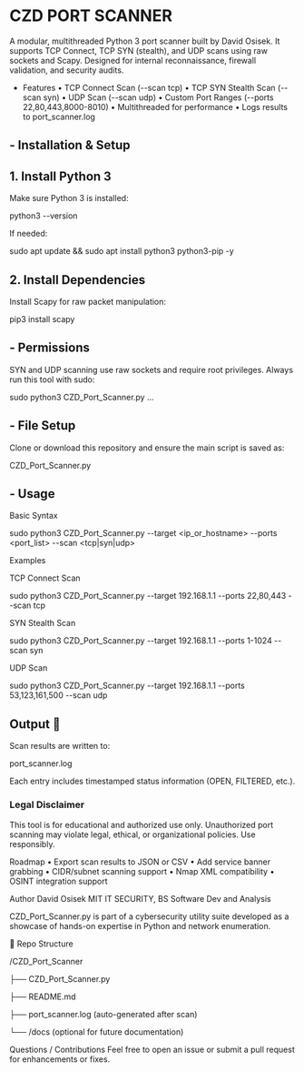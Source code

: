 # CZD PORT SCANNER

A modular, multithreaded Python 3 port scanner built by David Osisek. It supports TCP Connect, TCP SYN (stealth), and UDP scans using raw sockets and Scapy. Designed for internal reconnaissance, firewall validation, and security audits.

- Features
	•	TCP Connect Scan (--scan tcp)
	•	TCP SYN Stealth Scan (--scan syn)
	•	UDP Scan (--scan udp)
	•	Custom Port Ranges (--ports 22,80,443,8000-8010)
	•	Multithreaded for performance
	•	Logs results to port_scanner.log



## - Installation & Setup


## 1. Install Python 3

Make sure Python 3 is installed:

python3 --version

If needed:

sudo apt update && sudo apt install python3 python3-pip -y


## 2. Install Dependencies

Install Scapy for raw packet manipulation:

pip3 install scapy

## - Permissions

SYN and UDP scanning use raw sockets and require root privileges. Always run this tool with sudo:

sudo python3 CZD_Port_Scanner.py ...


## - File Setup

Clone or download this repository and ensure the main script is saved as:

CZD_Port_Scanner.py

## - Usage

Basic Syntax

sudo python3 CZD_Port_Scanner.py --target <ip_or_hostname> --ports <port_list> --scan <tcp|syn|udp>



Examples

TCP Connect Scan

sudo python3 CZD_Port_Scanner.py --target 192.168.1.1 --ports 22,80,443 --scan tcp

SYN Stealth Scan

sudo python3 CZD_Port_Scanner.py --target 192.168.1.1 --ports 1-1024 --scan syn

UDP Scan

sudo python3 CZD_Port_Scanner.py --target 192.168.1.1 --ports 53,123,161,500 --scan udp




## Output 💾 

Scan results are written to:

port_scanner.log

Each entry includes timestamped status information (OPEN, FILTERED, etc.).


### Legal Disclaimer ### 

This tool is for educational and authorized use only. Unauthorized port scanning may violate legal, ethical, or organizational policies. Use responsibly.



Roadmap
	•	Export scan results to JSON or CSV
	•	Add service banner grabbing
	•	CIDR/subnet scanning support
	•	Nmap XML compatibility
	•	OSINT integration support



Author
David Osisek
MIT IT SECURITY, BS Software Dev and Analysis

CZD_Port_Scanner.py is part of a cybersecurity utility suite developed as a showcase of hands-on expertise in Python and network enumeration.



📁 Repo Structure

/CZD_Port_Scanner

├── CZD_Port_Scanner.py

├── README.md

├── port_scanner.log  (auto-generated after scan)

└── /docs              (optional for future documentation)



Questions / Contributions
Feel free to open an issue or submit a pull request for enhancements or fixes.
